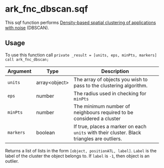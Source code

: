# ark_fnc_dbscan.sqf

This sqf function performs [Density-based spatial clustering of applications with noise](https://en.wikipedia.org/wiki/DBSCAN) (DBSCAN). 

## Usage

To use this function call `private _result = [units, eps, minPts, markers] call ark_fnc_dbscan;`

| Argument | Type |Description |
|-|-|-|
| `units` | array\<object\> | The array of objects you wish to pass to the clustering algorithm.
| `eps` | number | The radius used in checking for `minPts` |
| `minPts` | number | The minimum number of neighbours required to be considered a cluster |
| `markers` | boolean | If true, places a marker on each `units` with their cluster. Black triangles are outliers. |

Returns a list of lists in the form `[object, positionATL, label]`. `Label` is the label of the cluster the object belongs to. If `label` is `-1`, then object is an outlier. 
